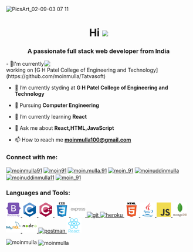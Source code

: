 ![PicsArt_02-09-03 07 11](https://user-images.githubusercontent.com/65023937/153138496-764408f5-bf5a-4421-bf08-5a9fcc73efd5.png)
<h1 align="center">Hi <img width=40 src="https://user-images.githubusercontent.com/65023937/153139000-58885a91-5afa-4ae3-a0e7-0f13069d90c4.gif"/></h1>
<h3 align="center">A passionate full stack web developer from India</h3>

<img width=400 align="right" src="https://user-images.githubusercontent.com/65023937/153139803-9c5d5a1d-f0c3-4fa0-a3b1-f48d0268c091.gif"/>
- 🔭I'm currently working on [G H Patel College of Engineering and Technology](https://github.com/moinmulla/Tatvasoft)

- 🏫 I’m currently styding at **G H Patel College of Engineering and Technology**

- 📖 Pursuing **Computer Engineering**

- 🌱 I’m currently learning **React**

- 💬 Ask me about **React,HTML,JavaScript**

- 📫 How to reach me **moinmulla100@gmail.com**

<h3 align="left">Connect with me:</h3>
<p align="left">
<a href="https://twitter.com/moinmulla91" target="blank"><img align="center" src="https://raw.githubusercontent.com/rahuldkjain/github-profile-readme-generator/master/src/images/icons/Social/twitter.svg" alt="moinmulla91" height="30" width="40" /></a>
<a href="https://linkedin.com/in/moin91" target="blank"><img align="center" src="https://raw.githubusercontent.com/rahuldkjain/github-profile-readme-generator/master/src/images/icons/Social/linked-in-alt.svg" alt="moin91" height="30" width="40" /></a>
<a href="https://fb.com/moin.mulla.91" target="blank"><img align="center" src="https://raw.githubusercontent.com/rahuldkjain/github-profile-readme-generator/master/src/images/icons/Social/facebook.svg" alt="moin.mulla.91" height="30" width="40" /></a>
<a href="https://instagram.com/moin_91" target="blank"><img align="center" src="https://raw.githubusercontent.com/rahuldkjain/github-profile-readme-generator/master/src/images/icons/Social/instagram.svg" alt="moin_91" height="30" width="40" /></a>
<a href="https://www.codechef.com/users/moinuddinmulla" target="blank"><img align="center" src="https://cdn.jsdelivr.net/npm/simple-icons@3.1.0/icons/codechef.svg" alt="moinuddinmulla" height="30" width="40" /></a>
<a href="https://www.hackerrank.com/moinuddinmulla11" target="blank"><img align="center" src="https://raw.githubusercontent.com/rahuldkjain/github-profile-readme-generator/master/src/images/icons/Social/hackerrank.svg" alt="moinuddinmulla11" height="30" width="40" /></a>
<a href="https://codeforces.com/profile/moin_91" target="blank"><img align="center" src="https://raw.githubusercontent.com/rahuldkjain/github-profile-readme-generator/master/src/images/icons/Social/codeforces.svg" alt="moin_91" height="30" width="40" /></a>
</p>

<h3 align="left">Languages and Tools:</h3>
<p align="left"> <a href="https://getbootstrap.com" target="_blank" rel="noreferrer"> <img src="https://raw.githubusercontent.com/devicons/devicon/master/icons/bootstrap/bootstrap-plain-wordmark.svg" alt="bootstrap" width="40" height="40"/> </a> <a href="https://www.cprogramming.com/" target="_blank" rel="noreferrer"> <img src="https://raw.githubusercontent.com/devicons/devicon/master/icons/c/c-original.svg" alt="c" width="40" height="40"/> </a> <a href="https://www.w3schools.com/cpp/" target="_blank" rel="noreferrer"> <img src="https://raw.githubusercontent.com/devicons/devicon/master/icons/cplusplus/cplusplus-original.svg" alt="cplusplus" width="40" height="40"/> </a> <a href="https://www.w3schools.com/css/" target="_blank" rel="noreferrer"> <img src="https://raw.githubusercontent.com/devicons/devicon/master/icons/css3/css3-original-wordmark.svg" alt="css3" width="40" height="40"/> </a> <a href="https://expressjs.com" target="_blank" rel="noreferrer"> <img src="https://raw.githubusercontent.com/devicons/devicon/master/icons/express/express-original-wordmark.svg" alt="express" width="40" height="40"/> </a> <a href="https://git-scm.com/" target="_blank" rel="noreferrer"> <img src="https://www.vectorlogo.zone/logos/git-scm/git-scm-icon.svg" alt="git" width="40" height="40"/> </a> <a href="https://heroku.com" target="_blank" rel="noreferrer"> <img src="https://www.vectorlogo.zone/logos/heroku/heroku-icon.svg" alt="heroku" width="40" height="40"/> </a> <a href="https://www.w3.org/html/" target="_blank" rel="noreferrer"> <img src="https://raw.githubusercontent.com/devicons/devicon/master/icons/html5/html5-original-wordmark.svg" alt="html5" width="40" height="40"/> </a> <a href="https://www.java.com" target="_blank" rel="noreferrer"> <img src="https://raw.githubusercontent.com/devicons/devicon/master/icons/java/java-original.svg" alt="java" width="40" height="40"/> </a> <a href="https://developer.mozilla.org/en-US/docs/Web/JavaScript" target="_blank" rel="noreferrer"> <img src="https://raw.githubusercontent.com/devicons/devicon/master/icons/javascript/javascript-original.svg" alt="javascript" width="40" height="40"/> </a> <a href="https://www.mongodb.com/" target="_blank" rel="noreferrer"> <img src="https://raw.githubusercontent.com/devicons/devicon/master/icons/mongodb/mongodb-original-wordmark.svg" alt="mongodb" width="40" height="40"/> </a> <a href="https://www.mysql.com/" target="_blank" rel="noreferrer"> <img src="https://raw.githubusercontent.com/devicons/devicon/master/icons/mysql/mysql-original-wordmark.svg" alt="mysql" width="40" height="40"/> </a> <a href="https://nodejs.org" target="_blank" rel="noreferrer"> <img src="https://raw.githubusercontent.com/devicons/devicon/master/icons/nodejs/nodejs-original-wordmark.svg" alt="nodejs" width="40" height="40"/> </a> <a href="https://postman.com" target="_blank" rel="noreferrer"> <img src="https://www.vectorlogo.zone/logos/getpostman/getpostman-icon.svg" alt="postman" width="40" height="40"/> </a> <a href="https://reactjs.org/" target="_blank" rel="noreferrer"> <img src="https://raw.githubusercontent.com/devicons/devicon/master/icons/react/react-original-wordmark.svg" alt="react" width="40" height="40"/> </a> </p>

<p><img align="left" src="https://github-readme-stats.vercel.app/api/top-langs?username=moinmulla&show_icons=true&locale=en&layout=compact" alt="moinmulla" /></p>

<p>&nbsp;<img align="center" src="https://github-readme-stats.vercel.app/api?username=moinmulla&show_icons=true&locale=en" alt="moinmulla" /></p>
